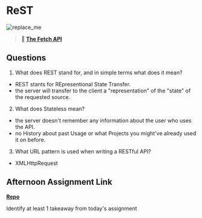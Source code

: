 # ReST

![replace_me](https://codeworks.blob.core.windows.net/public/assets/img/illustrations/placeholder.svg)

> **📖 [The Fetch API](https://codeworksacademy.com/fs-student-guide/resources/wk4/04-Fetch)**

## Questions

1. What does REST stand for, and in simple terms what does it mean?

- REST stants for REpresentional State Transfer.
- the server will transfer to the client a "representation" of the "state" of the requested source. 

2. What does Stateless mean?

- the server doesn't remember any information about the user who uses the API.
- no History about past Usage or what Projects you might've already used it on before.


3. What URL pattern is used when writing a RESTful API?

- XMLHttpRequest

## Afternoon Assignment Link

**[Repo](https://github.com/TungLe0319/<ASSIGNMENT_REPO>)**

Identify at least 1 takeaway from today's assignment
